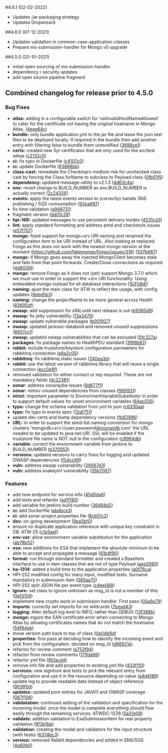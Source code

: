 #4.6.1 (02-02-2022)

* Updates Jar packaging strategy
* Updates Dropwizard

##4.6.0 (07-12-2021)

* Updates validation in common-case-application-classes
* Prepare ms-submission-handler for Mongo v5 upgrade

##4.5.0 (20-10-2021)

* initial open sourcing of ms-submission-handler
* dependency / security updates
* add open source pipeline fragment

## Combined changelog for release prior to 4.5.0

### Bug Fixes

* **atlas:** adding in a configurable switch for 'sslInvalidHostNameAllowed' to cater for the certificate not having the original hostname in Mongo Atlas. ([4eee64c](https://gitlab.com/dwp/health/shared-components/components/ms-submission-handler/commit/4eee64c))
* **bundle:** only bundle application.yml to the jar file and leave the json test files to be deployed locally.  If required in the bundle then add another entry with filtering false to bundle them unmodified ([3698ce1](https://gitlab.com/dwp/health/shared-components/components/ms-submission-handler/commit/3698ce1))
* **certs:** created new 5yr certificates that are only used for the src/test setup ([c2132c0](https://gitlab.com/dwp/health/shared-components/components/ms-submission-handler/commit/c2132c0))
* **ci:** fix typo in Dockerfile ([c4107c0](https://gitlab.com/dwp/health/shared-components/components/ms-submission-handler/commit/c4107c0))
* **ci:** update Dockerfile ([83868bb](https://gitlab.com/dwp/health/shared-components/components/ms-submission-handler/commit/83868bb))
* **class-cast:** remediate the Checkmarx medium risk for unchecked class cast by forcing the Class.forName to subclass to Payload.class ([0fb51f5](https://gitlab.com/dwp/health/shared-components/components/ms-submission-handler/commit/0fb51f5))
* **dependency:** updated message-utility to v2.1.3 ([4d63c4a](https://gitlab.com/dwp/health/shared-components/components/ms-submission-handler/commit/4d63c4a))
* **env:** revert change to BUILD_NUMBER as env.BUILD_NUMBER is actually correct ([2c24326](https://gitlab.com/dwp/health/shared-components/components/ms-submission-handler/commit/2c24326))
* **events:** apply the latest events version to (correctly) handle SNS publishing / SQS comsumption ([92ea697](https://gitlab.com/dwp/health/shared-components/components/ms-submission-handler/commit/92ea697))
* fix time validation ([a948731](https://gitlab.com/dwp/health/shared-components/components/ms-submission-handler/commit/a948731))
* fragment version ([dd01c28](https://gitlab.com/dwp/health/shared-components/components/ms-submission-handler/commit/dd01c28))
* **hpi-168:** updated messages to use persistent delivery modes ([4531cd3](https://gitlab.com/dwp/health/shared-components/components/ms-submission-handler/commit/4531cd3))
* **lint:** apply standard formatting and address pmd and checkstyle issues ([e57f707](https://gitlab.com/dwp/health/shared-components/components/ms-submission-handler/commit/e57f707))
* **mongo:**  fixed support for mongo+srv URI naming and renamed the configuraiton item to be URI instead of URL.  Also looking at replaced Fongo as this does not work with the newest mongo version at the moment (https://github.com/fakemongo/fongo/issues/316) ([537b687](https://gitlab.com/dwp/health/shared-components/components/ms-submission-handler/commit/537b687))
* **mongo:** if Mongo goes away the injected MongoClient becomes stale and fails from that point forwards.  Create/Close connections as required ([4d802f4](https://gitlab.com/dwp/health/shared-components/components/ms-submission-handler/commit/4d802f4))
* **mongo:** remove Fongo as it does not (yet) support Mongo 3.7.0 which we must use in order to support the +srv URI functionality.  Using embedded-mongo instead for all database interactions ([1b31db6](https://gitlab.com/dwp/health/shared-components/components/ms-submission-handler/commit/1b31db6))
* **naming:** ajust the main class for ATW to reflect the usage, with config updates ([9ebd5b3](https://gitlab.com/dwp/health/shared-components/components/ms-submission-handler/commit/9ebd5b3))
* **naming:** change the projectName to be more general across Health ([83695df](https://gitlab.com/dwp/health/shared-components/components/ms-submission-handler/commit/83695df))
* **owasp:** add suppression for slf4j until next release is out ([e9360d9](https://gitlab.com/dwp/health/shared-components/components/ms-submission-handler/commit/e9360d9))
* **owasp:** fix jetty vulnerability ([13a3470](https://gitlab.com/dwp/health/shared-components/components/ms-submission-handler/commit/13a3470))
* **owasp:** update vulnerable packages ([b001927](https://gitlab.com/dwp/health/shared-components/components/ms-submission-handler/commit/b001927))
* **owasp:** updated jackson-databind and removed unused suppressions ([8957cc1](https://gitlab.com/dwp/health/shared-components/components/ms-submission-handler/commit/8957cc1))
* **owasp:** updated owasp vulnerabilities that can be excluded ([5fc327a](https://gitlab.com/dwp/health/shared-components/components/ms-submission-handler/commit/5fc327a))
* **packages:** fix package names to HealthPDU standard ([3f69b82](https://gitlab.com/dwp/health/shared-components/components/ms-submission-handler/commit/3f69b82))
* **rabbit:** include truststore/keystore configuration parmaeters for rabbitmq connection ([e8a2c05](https://gitlab.com/dwp/health/shared-components/components/ms-submission-handler/commit/e8a2c05))
* **rabbitmq:** fix rabbitmq static issues ([340ea3d](https://gitlab.com/dwp/health/shared-components/components/ms-submission-handler/commit/340ea3d))
* **rabbit:** use the latest version of rabbitmq library that will reuse a single connection ([ecc0e8f](https://gitlab.com/dwp/health/shared-components/components/ms-submission-handler/commit/ecc0e8f))
* removed validation for either contact or rep required. These are not mandatory fields ([dc22381](https://gitlab.com/dwp/health/shared-components/components/ms-submission-handler/commit/dc22381))
* **sonar:** address sonarqube issues ([9d677f1](https://gitlab.com/dwp/health/shared-components/components/ms-submission-handler/commit/9d677f1))
* **sonar:** remov unused dependencies from classes ([f66f831](https://gitlab.com/dwp/health/shared-components/components/ms-submission-handler/commit/f66f831))
* **strict:** important parameter to EnvironmentVariableSubstitutor in order to support default values for unset environment variables ([64ac035](https://gitlab.com/dwp/health/shared-components/components/ms-submission-handler/commit/64ac035))
* **typo:** change the schema validation from yml to json ([c6330aa](https://gitlab.com/dwp/health/shared-components/components/ms-submission-handler/commit/c6330aa))
* **typo:** fix typo in events spec ([12df751](https://gitlab.com/dwp/health/shared-components/components/ms-submission-handler/commit/12df751))
* update dev certs and bump dependency versions ([fb82996](https://gitlab.com/dwp/health/shared-components/components/ms-submission-handler/commit/fb82996))
* **URL:** in order to support the seed-list naming convention for mongo clusters 'mongodb+srv://user:password[@mongodb](https://github.com/mongodb).com' the URL needed to be updated to java.net.URI.  SSL will be enabled if the truststore file name is NOT null in the configuration ([c8964db](https://gitlab.com/dwp/health/shared-components/components/ms-submission-handler/commit/c8964db))
* **variable:** correct the enviornment variable from jenkins to BUILD_NUMBER ([b370553](https://gitlab.com/dwp/health/shared-components/components/ms-submission-handler/commit/b370553))
* **versions:** updated versions to carry fixes for logging and updated OWASP dependencies ([f54cc89](https://gitlab.com/dwp/health/shared-components/components/ms-submission-handler/commit/f54cc89))
* **vuln:** address owasp vulnerability ([29567d3](https://gitlab.com/dwp/health/shared-components/components/ms-submission-handler/commit/29567d3))
* **vuln:** address snakeyml vulnerability ([35b7067](https://gitlab.com/dwp/health/shared-components/components/ms-submission-handler/commit/35b7067))


### Features

* add new endpoint for service info ([45d5da6](https://gitlab.com/dwp/health/shared-components/components/ms-submission-handler/commit/45d5da6))
* add tests and refactor ([ad1f180](https://gitlab.com/dwp/health/shared-components/components/ms-submission-handler/commit/ad1f180))
* add variable for jenkins build number ([36d84d2](https://gitlab.com/dwp/health/shared-components/components/ms-submission-handler/commit/36d84d2))
* **ci:** add Dockerfile ([abdbce3](https://gitlab.com/dwp/health/shared-components/components/ms-submission-handler/commit/abdbce3))
* **ci:** add sonar-project.properties file ([8cb51c2](https://gitlab.com/dwp/health/shared-components/components/ms-submission-handler/commit/8cb51c2))
* **dev:** on-going development ([9ea5bf0](https://gitlab.com/dwp/health/shared-components/components/ms-submission-handler/commit/9ea5bf0))
* ensure no duplicate application reference with unique key constraint in DB: ATW-25 ([c1e5aef](https://gitlab.com/dwp/health/shared-components/components/ms-submission-handler/commit/c1e5aef))
* **env-var:** allow environment variable substitution for the application ([ab78b52](https://gitlab.com/dwp/health/shared-components/components/ms-submission-handler/commit/ab78b52))
* **esa:** new additions for ESA that implement the absolute minimum to be able to accept and propagate a message ([61b4f90](https://gitlab.com/dwp/health/shared-components/components/ms-submission-handler/commit/61b4f90))
* **format:** run through standard formatter and created a BaseItem interface to use in item classes that are not of type Payload ([aee2990](https://gitlab.com/dwp/health/shared-components/components/ms-submission-handler/commit/aee2990))
* **ha-1314:** added a build time to the application properties ([a0f76ca](https://gitlab.com/dwp/health/shared-components/components/ms-submission-handler/commit/a0f76ca))
* HPI-252 modified config for many input, modified tests. Surname mandatory in submission item ([065aa70](https://gitlab.com/dwp/health/shared-components/components/ms-submission-handler/commit/065aa70))
* HPI-252 split JSON file per event type ([c4ee068](https://gitlab.com/dwp/health/shared-components/components/ms-submission-handler/commit/c4ee068))
* **ignore:** set class to ignore unknown as msg_id is not a member of this ([0ef3159](https://gitlab.com/dwp/health/shared-components/components/ms-submission-handler/commit/0ef3159))
* implement new crypto work in submission handler. First pass ([05a6e79](https://gitlab.com/dwp/health/shared-components/components/ms-submission-handler/commit/05a6e79))
* **imports:** correctly set imports for no wildcards ([7bead43](https://gitlab.com/dwp/health/shared-components/components/ms-submission-handler/commit/7bead43))
* **logging:** Alter default log level to INFO, rather than DEBUG ([13f388b](https://gitlab.com/dwp/health/shared-components/components/ms-submission-handler/commit/13f388b))
* **mongo:** ingore the SAN certificate error when connecting to Mongo Atlas by allowing certificates names that do not match the hostname ([54f84eb](https://gitlab.com/dwp/health/shared-components/components/ms-submission-handler/commit/54f84eb))
* move version path back to top of class ([0e04b9d](https://gitlab.com/dwp/health/shared-components/components/ms-submission-handler/commit/0e04b9d))
* **properties:** first pass at deciding how to identify the incoming event and pick from the configuration.  decided on msg_id ([d86921e](https://gitlab.com/dwp/health/shared-components/components/ms-submission-handler/commit/d86921e))
* refactor for review comment ([e752f94](https://gitlab.com/dwp/health/shared-components/components/ms-submission-handler/commit/e752f94))
* refactor from review comments ([179da96](https://gitlab.com/dwp/health/shared-components/components/ms-submission-handler/commit/179da96))
* refactor yml file ([9b1acdd](https://gitlab.com/dwp/health/shared-components/components/ms-submission-handler/commit/9b1acdd))
* remove info file and add properties to existing yml file ([433f110](https://gitlab.com/dwp/health/shared-components/components/ms-submission-handler/commit/433f110))
* **services:** new signiture and tests to pick the relevant entry from configuration and use it in the resource depending on value ([a4d4189](https://gitlab.com/dwp/health/shared-components/components/ms-submission-handler/commit/a4d4189))
* update log to provide readable data instead of object reference ([903ff0d](https://gitlab.com/dwp/health/shared-components/components/ms-submission-handler/commit/903ff0d))
* **updates:** updated pom entries for JAVA11 and OWASP coverage ([087f106](https://gitlab.com/dwp/health/shared-components/components/ms-submission-handler/commit/087f106))
* **validatation:** continued adding of the validation and specification for the incoming model.  once the model is complete everything should flow easily through the remaining services.  ATWDC-1228 ([5a31e09](https://gitlab.com/dwp/health/shared-components/components/ms-submission-handler/commit/5a31e09))
* **validate:** addition validation to EsaSubmissionItem for real property validation ([9f3b1bb](https://gitlab.com/dwp/health/shared-components/components/ms-submission-handler/commit/9f3b1bb))
* **validation:** creating the model and validators for the input structure (with tests) ([6374bc3](https://gitlab.com/dwp/health/shared-components/components/ms-submission-handler/commit/6374bc3))
* **version:** removed Rabbit dependencies and added in SNS/SQS ([4e60fe1](https://gitlab.com/dwp/health/shared-components/components/ms-submission-handler/commit/4e60fe1))



